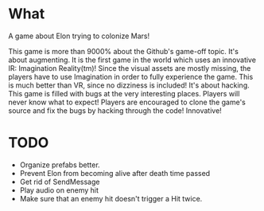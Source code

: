 # What

A game about Elon trying to colonize Mars!

This game is more than 9000% about the Github's game-off topic.
It's about augmenting. It is the first game in the world which uses an innovative IR: Imagination Reality(tm)! Since the visual assets are mostly missing, the players have to use Imagination in order to fully experience the game. This is much better than VR, since no dizziness is included!
It's about hacking. This game is filled with bugs at the very interesting places. Players will never know what to expect! Players are encouraged to clone the game's source and fix the bugs by hacking through the code! Innovative!

# TODO

* Organize prefabs better.
* Prevent Elon from becoming alive after death time passed
* Get rid of SendMessage
* Play audio on enemy hit
* Make sure that an enemy hit doesn't trigger a Hit twice.
